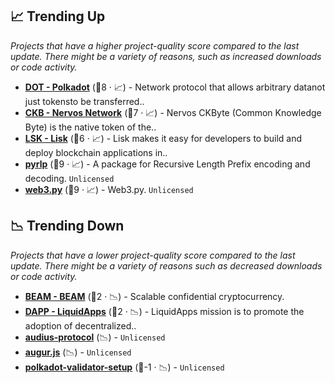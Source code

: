 ## 📈 Trending Up

_Projects that have a higher project-quality score compared to the last update. There might be a variety of reasons, such as increased downloads or code activity._

- <b><a href="https://github.com/paritytech">DOT - Polkadot</a></b> (🥇8 · 📈) - Network protocol that allows arbitrary datanot just tokensto be transferred..
- <b><a href="https://github.com/nervosnetwork">CKB - Nervos Network</a></b> (🥇7 · 📈) - Nervos CKByte (Common Knowledge Byte) is the native token of the..
- <b><a href="https://github.com/LiskHQ">LSK - Lisk</a></b> (🥇6 · 📈) - Lisk makes it easy for developers to build and deploy blockchain applications in..
- <b><a href="{}">pyrlp</a></b> (🥇9 · 📈) - A package for Recursive Length Prefix encoding and decoding. <code>Unlicensed</code>
- <b><a href="{}">web3.py</a></b> (🥇9 · 📈) - Web3.py. <code>Unlicensed</code>

## 📉 Trending Down

_Projects that have a lower project-quality score compared to the last update. There might be a variety of reasons such as decreased downloads or code activity._

- <b><a href="https://github.com/BeamMW">BEAM - BEAM</a></b> (🥈2 · 📉) - Scalable confidential cryptocurrency.
- <b><a href="https://github.com/liquidapps-io">DAPP - LiquidApps</a></b> (🥈2 · 📉) - LiquidApps mission is to promote the adoption of decentralized..
- <b><a href="{}">audius-protocol</a></b> (📉) -  <code>Unlicensed</code>
- <b><a href="{}">augur.js</a></b> (📉) -  <code>Unlicensed</code>
- <b><a href="{}">polkadot-validator-setup</a></b> (🥉-1 · 📉) -  <code>Unlicensed</code>

